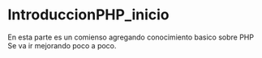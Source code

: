 # IntroduccionPHP_inicio
En esta parte es un comienso agregando conocimiento basico sobre PHP
Se va ir mejorando poco a poco.
